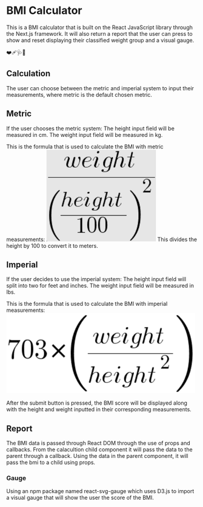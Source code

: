 # BMI Calculator
This is a BMI calculator that is built on the React JavaScript library through the Next.js framework.
It will also return a report that the user can press to show and reset displaying their classified weight group and a visual gauge.

❤️‍🩹🩺🏥

## Calculation
The user can choose between the metric and imperial system to input their measurements, where metric is the default chosen metric.

## Metric
If the user chooses the metric system:
The height input field will be measured in cm.
The weight input field will be measured in kg.

This is the formula that is used to calculate the BMI with metric measurements:
![image](/resources/metric_bmi.png)
This divides the height by 100 to convert it to meters.

## Imperial
If the user decides to use the imperial system:
The height input field will split into two for feet and inches.
The weight input field will be measured in lbs.

This is the formula that is used to calculate the BMI with imperial measurements:
![image](/resources/imperial_bmi.png)

After the submit button is pressed, the BMI score will be displayed along with the height and weight inputted in their corresponding measurements.

## Report
The BMI data is passed through React DOM through the use of props and callbacks.
From the calacultion child component it will pass the data to the parent through a callback.
Using the data in the parent component, it will pass the bmi to a child using props.

### Gauge
Using an npm package named react-svg-gauge which uses D3.js to import a visual gauge that will show the user the score of the BMI. 
